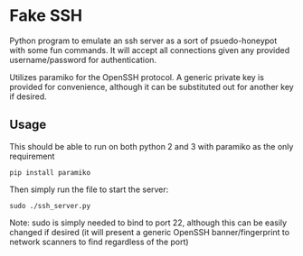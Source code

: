 # Fake SSH

Python program to emulate an ssh server as a sort of psuedo-honeypot with some fun commands. It will accept all connections given any provided username/password for authentication.

Utilizes paramiko for the OpenSSH protocol. A generic private key is provided for convenience, although it can be substituted out for another key if desired.

## Usage
This should be able to run on both python 2 and 3 with paramiko as the only requirement

`pip install paramiko`

Then simply run the file to start the server:

`sudo ./ssh_server.py`

Note: sudo is simply needed to bind to port 22, although this can be easily changed if desired (it will present a generic OpenSSH banner/fingerprint to network scanners to find regardless of the port)